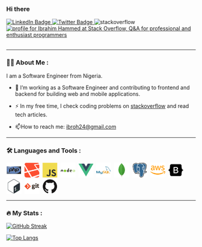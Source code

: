 ### Hi there

<div id="badges">
  <a href="https://www.linkedin.com/in/ibroh24/">
    <img src="https://img.shields.io/badge/LinkedIn-blue?style=for-the-badge&logo=linkedin&logoColor=white" alt="LinkedIn Badge"/>
  </a>
  <a href="https://twitter.com/ibroh24">
    <img src="https://img.shields.io/badge/Twitter-blue?style=for-the-badge&logo=twitter&logoColor=white" alt="Twitter Badge"/>
  </a>
  <a>
    <img src="https://img.shields.io/stackexchange/stackoverflow.com/r/9077347?style=for-the-badge" alt="stackoverflow"/>
  </a>
</div>
 <a href="https://stackoverflow.com/users/9077347/ibrahim-hammed">
    <img src="https://stackoverflow.com/users/flair/9077347.png?theme=clean" width="208" height="58" alt="profile for Ibrahim Hammed at Stack Overflow, Q&amp;A for professional and enthusiast programmers" title="profile for Ibrahim Hammed at Stack Overflow, Q&amp;A for professional and enthusiast programmers">
  </a>

<img src="https://komarev.com/ghpvc/?username=ibroh24&style=flat-square&color=blue" alt=""/>

---

### :man_technologist: About Me :
I am a Software Engineer from Nigeria.
- :telescope: I’m working as a Software Engineer and contributing to frontend and backend for building web and mobile applications.

- :zap: In my free time, I check coding problems on [stackoverflow](https://stackoverflow.com/users/9077347/ibroh24) and read tech articles.

- :mailbox:How to reach me: ibroh24@gmail.com
---

### :hammer_and_wrench: Languages and Tools :
<div>
  <img src="https://github.com/devicons/devicon/blob/master/icons/php/php-original.svg"  title="PHP" alt="PHP" width="40" height="40"/>&nbsp;
  <img src="https://github.com/devicons/devicon/blob/master/icons/laravel/laravel-plain.svg" title="laravel" alt="laravel" width="40" height="40"/>&nbsp;
  <img src="https://github.com/devicons/devicon/blob/master/icons/javascript/javascript-original.svg" title="JavaScript" alt="JavaScript" width="40" height="40"/>&nbsp;
  <img src="https://github.com/devicons/devicon/blob/master/icons/nodejs/nodejs-original-wordmark.svg" title="NodeJS" alt="NodeJS" width="40" height="40"/>&nbsp;
  <img src="https://github.com/devicons/devicon/blob/master/icons/vuejs/vuejs-original.svg" title="vuejs" alt="vuejs" width="40" height="40"/>&nbsp;
  <img src="https://github.com/devicons/devicon/blob/master/icons/mysql/mysql-original-wordmark.svg" title="MySQL"  alt="MySQL" width="40" height="40"/>&nbsp;
  <img src="https://github.com/devicons/devicon/blob/master/icons/mongodb/mongodb-original.svg" title="mongodb"  alt="mongodb" width="40" height="40"/>&nbsp;
  <img src="https://github.com/devicons/devicon/blob/master/icons/postgresql/postgresql-original.svg" title="postgres"  alt="postgres" width="40" height="40"/>&nbsp;
  <img src="https://github.com/devicons/devicon/blob/master/icons/amazonwebservices/amazonwebservices-plain-wordmark.svg" title="AWS" alt="AWS" width="40" height="40"/>&nbsp;
  <img src="https://github.com/devicons/devicon/blob/master/icons/bootstrap/bootstrap-plain.svg" title="bootstrap" alt="bootstrap" width="40" height="40"/>&nbsp;
  <img src="https://github.com/devicons/devicon/blob/master/icons/bash/bash-original.svg" title="bash" **alt="bash" width="40" height="40"/>&nbsp;
  <img src="https://github.com/devicons/devicon/blob/master/icons/git/git-original-wordmark.svg" title="Git" **alt="Git" width="40" height="40"/>&nbsp;
  <img src="https://github.com/devicons/devicon/blob/master/icons/github/github-original.svg" title="Git" **alt="Git" width="40" height="40"/>
</div>

---

### :fire: My Stats :
[![GitHub Streak](http://github-readme-streak-stats.herokuapp.com?user=ibroh24&theme=dark&background=000000)](https://git.io/streak-stats)

[![Top Langs](https://github-readme-stats.vercel.app/api/top-langs/?username=ibroh24&layout=compact&theme=vision-friendly-dark)](https://github.com/anuraghazra/github-readme-stats)

